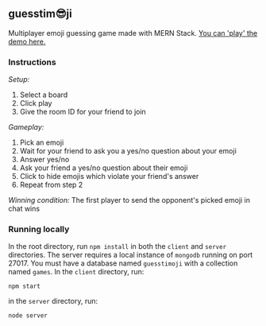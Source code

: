 ## guesstim😎ji
Multiplayer emoji guessing game made with MERN Stack. [You can 'play' the demo here.](http://toso.sh)

### Instructions
*Setup:*
1. Select a board
2. Click play
3. Give the room ID for your friend to join

*Gameplay:*
1. Pick an emoji
2. Wait for your friend to ask you a yes/no question about your emoji
3. Answer yes/no
4. Ask your friend a yes/no question about their emoji
5. Click to hide emojis which violate your friend's answer
6. Repeat from step 2

*Winning condition:* The first player to send the opponent's picked emoji in chat wins

### Running locally
In the root directory, run `npm install` in both the `client` and `server` directories. The server requires a local instance of `mongodb` running on port 27017. You must have a database named `guesstimoji` with a collection named `games`. In the `client` directory, run:
```shell
npm start
```
in the `server` directory, run:
```shell
node server
```
